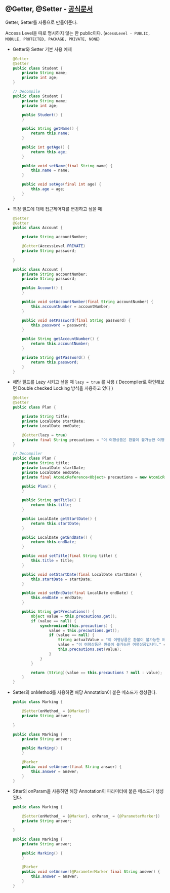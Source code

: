 ## @Getter, @Setter - [공식문서](https://projectlombok.org/features/GetterSetter)

Getter, Setter를 자동으로 만들어준다.

Access Level을 따로 명시하지 않는 한 public이다. (`AcessLevel - PUBLIC, MODULE, PROTECTED, PACKAGE, PRIVATE, NONE`)

- Getter와 Setter 기본 사용 예제

    ```java
    @Getter
    @Setter
    public class Student {
        private String name;
        private int age;
    }
    ```

    ```java
    // Decompile
    public class Student {
        private String name;
        private int age;
    
        public Student() {
        }
    
        public String getName() {
            return this.name;
        }
    
        public int getAge() {
            return this.age;
        }
    
        public void setName(final String name) {
            this.name = name;
        }
    
        public void setAge(final int age) {
            this.age = age;
        }
    }
    ```

- 특정 필드에 대해 접근제어자를 변경하고 싶을 때

    ```java
    @Setter
    @Getter
    public class Account {
    
        private String accountNumber;
    
        @Getter(AccessLevel.PRIVATE)
        private String password;
        
    }
    ```

    ```java
    public class Account {
        private String accountNumber;
        private String password;
    
        public Account() {
        }
    
        public void setAccountNumber(final String accountNumber) {
            this.accountNumber = accountNumber;
        }
    
        public void setPassword(final String password) {
            this.password = password;
        }
    
        public String getAccountNumber() {
            return this.accountNumber;
        }
    
        private String getPassword() {
            return this.password;
        }
    }
    ```

- 해당 필드를 Lazy 시키고 싶을 때 `lazy = true` 를 사용 ( Decompiler로 확인해보면 Double checked Locking 방식을 사용하고 있다 )

    ```java
    @Getter
    @Setter
    public class Plan {
    
        private String title;
        private LocalDate startDate;
        private LocalDate endDate;
    
        @Getter(lazy = true)
        private final String precautions = "이 여행상품은 환불이 불가능한 여행상품입니다.";
    }
    ```

    ```java
    // Decompiler
    public class Plan {
        private String title;
        private LocalDate startDate;
        private LocalDate endDate;
        private final AtomicReference<Object> precautions = new AtomicReference();
    
        public Plan() {
        }
    
        public String getTitle() {
            return this.title;
        }
    
        public LocalDate getStartDate() {
            return this.startDate;
        }
    
        public LocalDate getEndDate() {
            return this.endDate;
        }
    
        public void setTitle(final String title) {
            this.title = title;
        }
    
        public void setStartDate(final LocalDate startDate) {
            this.startDate = startDate;
        }
    
        public void setEndDate(final LocalDate endDate) {
            this.endDate = endDate;
        }
    
        public String getPrecautions() {
            Object value = this.precautions.get();
            if (value == null) {
                synchronized(this.precautions) {
                    value = this.precautions.get();
                    if (value == null) {
                        String actualValue = "이 여행상품은 환불이 불가능한 여행상품입니다.";
                        value = "이 여행상품은 환불이 불가능한 여행상품입니다." == null ? this.precautions : "이 여행상품은 환불이 불가능한 여행상품입니다.";
                        this.precautions.set(value);
                    }
                }
            }
    
            return (String)(value == this.precautions ? null : value);
        }
    }
    ```


- Setter의 onMethod를 사용하면 해당 Annotation이 붙은 메소드가 생성된다.

    ```java
    public class Marking {
    
        @Setter(onMethod_ = {@Marker})
        private String answer;
        
    }
    ```

    ```java
    public class Marking {
        private String answer;
    
        public Marking() {
        }
    
        @Marker
        public void setAnswer(final String answer) {
            this.answer = answer;
        }
    }
    ```

- Stter의 onParam을 사용하면 해당 Annotation이 파라미터에 붙은 메소드가 생성된다.

    ```java
    public class Marking {
    
        @Setter(onMethod_ = {@Marker}, onParam_ = {@ParameterMarker})
        private String answer;
    
    }
    ```

    ```java
    public class Marking {
        private String answer;
    
        public Marking() {
        }
    
        @Marker
        public void setAnswer(@ParameterMarker final String answer) {
            this.answer = answer;
        }
    }
    ```
